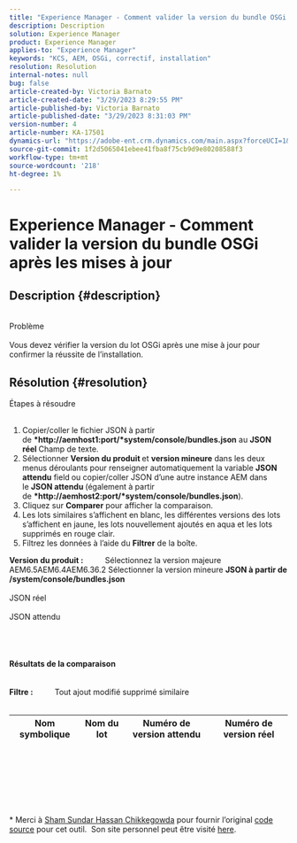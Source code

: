 ```yaml
---
title: "Experience Manager - Comment valider la version du bundle OSGi après les mises à jour"
description: Description
solution: Experience Manager
product: Experience Manager
applies-to: "Experience Manager"
keywords: "KCS, AEM, OSGi, correctif, installation"
resolution: Resolution
internal-notes: null
bug: false
article-created-by: Victoria Barnato
article-created-date: "3/29/2023 8:29:55 PM"
article-published-by: Victoria Barnato
article-published-date: "3/29/2023 8:31:03 PM"
version-number: 4
article-number: KA-17501
dynamics-url: "https://adobe-ent.crm.dynamics.com/main.aspx?forceUCI=1&pagetype=entityrecord&etn=knowledgearticle&id=289ee872-70ce-ed11-b597-6045bd006268"
source-git-commit: 1f2d5065041ebee41fba8f75cb9d9e80208588f3
workflow-type: tm+mt
source-wordcount: '218'
ht-degree: 1%

---
```


# Experience Manager - Comment valider la version du bundle OSGi après les mises à jour

## Description {#description}

<br>Problème<br><br>
Vous devez vérifier la version du lot OSGi après une mise à jour pour confirmer la réussite de l’installation.


## Résolution {#resolution}

Étapes à résoudre<br><br>
1. Copier/coller le fichier JSON à partir de <b>*http://aemhost1:port/*system/console/bundles.json</b> au <b>JSON réel </b>Champ de texte.
2. Sélectionner <b>Version du produit </b>et <b>version mineure</b> dans les deux menus déroulants pour renseigner automatiquement la variable <b>JSON attendu</b> field<b> </b>ou copier/coller JSON d’une autre instance AEM dans le <b>JSON attendu </b>(également à partir de <b>*http://aemhost2:port/*system/console/bundles.json</b>).
3. Cliquez sur <b>Comparer</b> pour afficher la comparaison.
4. Les lots similaires s’affichent en blanc, les différentes versions des lots s’affichent en jaune, les lots nouvellement ajoutés en aqua et les lots supprimés en rouge clair.
5. Filtrez les données à l’aide du <b>Filtrer</b> de la boîte.

<b>Version du produit :</b>          Sélectionnez la version majeure AEM6.5AEM6.4AEM6.36.2 Sélectionner la version mineure
<b>JSON à partir de /system/console/bundles.json</b><br><br>JSON réel <br><br>JSON attendu <br>
<br> <br><br><br><b>Résultats de la comparaison</b><br><br> <br><b>Filtre :</b>          Tout ajout modifié supprimé similaire     <br><br>

| Nom symbolique | Nom du lot | Numéro de version attendu | Numéro de version réel |
| --- | --- | --- | --- |

<br><br><br><br> <br><br>




\* Merci à [Sham Sundar Hassan Chikkegowda](https://www.linkedin.com/in/sham-sundar-hassan-chikkegowda-6b03a517) pour fournir l’original [code source](https://github.com/Schikkeg/schikkeg.github.io/blob/master/tools/coi.html) pour cet outil.  Son site personnel peut être visité [here](https://www.aemstuff.com/).
